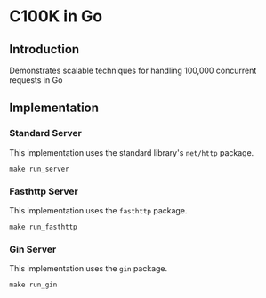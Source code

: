 # C100K in Go

## Introduction

Demonstrates scalable techniques for handling 100,000 concurrent requests in Go

## Implementation


### Standard Server

This implementation uses the standard library's `net/http` package.
```
make run_server
```

### Fasthttp Server

This implementation uses the `fasthttp` package.
```
make run_fasthttp
```

### Gin Server

This implementation uses the `gin` package.
```
make run_gin
```

